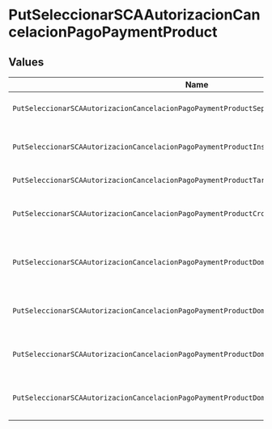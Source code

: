 # PutSeleccionarSCAAutorizacionCancelacionPagoPaymentProduct


## Values

| Name                                                                                        | Value                                                                                       |
| ------------------------------------------------------------------------------------------- | ------------------------------------------------------------------------------------------- |
| `PutSeleccionarSCAAutorizacionCancelacionPagoPaymentProductSepaCreditTransfers`             | sepa-credit-transfers                                                                       |
| `PutSeleccionarSCAAutorizacionCancelacionPagoPaymentProductInstantSepaCreditTransfers`      | instant-sepa-credit-transfers                                                               |
| `PutSeleccionarSCAAutorizacionCancelacionPagoPaymentProductTarget2Payments`                 | target-2-payments                                                                           |
| `PutSeleccionarSCAAutorizacionCancelacionPagoPaymentProductCrossBorderCreditTransfers`      | cross-border-credit-transfers                                                               |
| `PutSeleccionarSCAAutorizacionCancelacionPagoPaymentProductDomesticCrossCurrencyPaymentsUk` | domestic-cross-currency-payments-uk                                                         |
| `PutSeleccionarSCAAutorizacionCancelacionPagoPaymentProductDomesticChapsPaymentsUk`         | domestic-chaps-payments-uk                                                                  |
| `PutSeleccionarSCAAutorizacionCancelacionPagoPaymentProductDomesticFasterPaymentsUk`        | domestic-faster-payments-uk                                                                 |
| `PutSeleccionarSCAAutorizacionCancelacionPagoPaymentProductDomesticBacsPaymentsUk`          | domestic-bacs-payments-uk                                                                   |